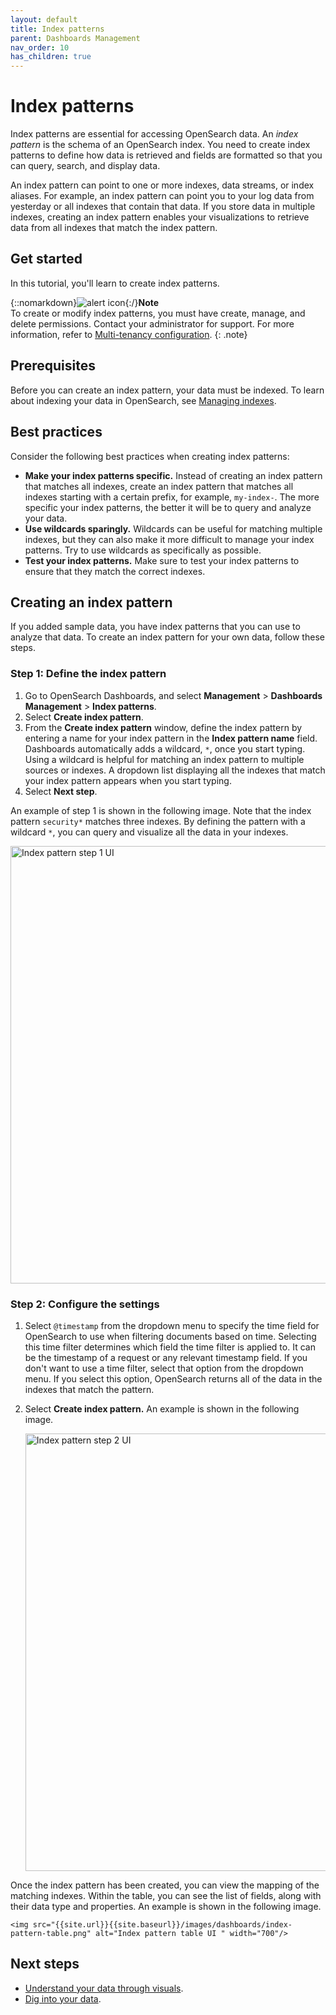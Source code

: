 ```yaml
---
layout: default
title: Index patterns
parent: Dashboards Management
nav_order: 10
has_children: true
---
```


# Index patterns

Index patterns are essential for accessing OpenSearch data. An _index pattern_ is the schema of an OpenSearch index. You need to create index patterns to define how data is retrieved and fields are formatted so that you can query, search, and display data. 

An index pattern can point to one or more indexes, data streams, or index aliases. For example, an index pattern can point you to your log data from yesterday or all indexes that contain that data. If you store data in multiple indexes, creating an index pattern enables your visualizations to retrieve data from all indexes that match the index pattern. 

## Get started

In this tutorial, you'll learn to create index patterns.  

{::nomarkdown}<img src="{{site.url}}{{site.baseurl}}/images/icons/alert-icon.png" class="inline-icon" alt="alert icon" size="m"/>{:/}**Note**<br>
To create or modify index patterns, you must have create, manage, and delete permissions. Contact your administrator for support. For more information, refer to [Multi-tenancy configuration]({{site.url}}{{site.baseurl}}/security/multi-tenancy/multi-tenancy-config/#give-roles-access-to-tenants).
{: .note}

## Prerequisites

Before you can create an index pattern, your data must be indexed. To learn about indexing your data in OpenSearch, see [Managing indexes]({{site.url}}{{site.baseurl}}/im-plugin/index/). 

## Best practices

Consider the following best practices when creating index patterns:

- **Make your index patterns specific.** Instead of creating an index pattern that matches all indexes, create an index pattern that matches all indexes starting with a certain prefix, for example, `my-index-`. The more specific your index patterns, the better it will be to query and analyze your data.
- **Use wildcards sparingly.** Wildcards can be useful for matching multiple indexes, but they can also make it more difficult to manage your index patterns. Try to use wildcards as specifically as possible.
- **Test your index patterns.** Make sure to test your index patterns to ensure that they match the correct indexes. 

## Creating an index pattern

If you added sample data, you have index patterns that you can use to analyze that data. To create an index pattern for your own data, follow these steps.

### Step 1: Define the index pattern

1. Go to OpenSearch Dashboards, and select **Management** > **Dashboards Management** > **Index patterns**.
2. Select **Create index pattern**.
3. From the **Create index pattern** window, define the index pattern by entering a name for your index pattern in the **Index pattern name** field. Dashboards automatically adds a wildcard, `*`, once you start typing. Using a wildcard is helpful for matching an index pattern to multiple sources or indexes. A dropdown list displaying all the indexes that match your index pattern appears when you start typing. 
4. Select **Next step**.

An example of step 1 is shown in the following image. Note that the index pattern `security*` matches three indexes. By defining the pattern with a wildcard `*`, you can query and visualize all the data in your indexes.

<img src="{{site.url}}{{site.baseurl}}/images/dashboards/index-patterns-step1.png" alt="Index pattern step 1 UI " width="700"/>

### Step 2: Configure the settings

1. Select `@timestamp` from the dropdown menu to specify the time field for OpenSearch to use when filtering documents based on time. Selecting this time filter determines which field the time filter is applied to. It can be the timestamp of a request or any relevant timestamp field. If you don't want to use a time filter, select that option from the dropdown menu. If you select this option, OpenSearch returns all of the data in the indexes that match the pattern.

2. Select **Create index pattern.** An example is shown in the following image.

    <img src="{{site.url}}{{site.baseurl}}/images/dashboards/index-pattern-step2.png" alt="Index pattern step 2 UI " width="700"/>

Once the index pattern has been created, you can view the mapping of the matching indexes. Within the table, you can see the list of fields, along with their data type and properties. An example is shown in the following image.

    <img src="{{site.url}}{{site.baseurl}}/images/dashboards/index-pattern-table.png" alt="Index pattern table UI " width="700"/>

## Next steps

- [Understand your data through visuals]({{site.url}}{{site.baseurl}}/dashboards/visualize/viz-index/).
- [Dig into your data]({{site.url}}{{site.baseurl}}/dashboards/discover/index-discover/).
